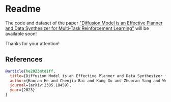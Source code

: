 # Readme

The code and dataset of the paper ["Diffusion Model is an Effective Planner and Data Synthesizer for Multi-Task Reinforcement Learning"](https://arxiv.org/pdf/2305.18459.pdf) will be available soon!

Thanks for your attention!

## References
```bib
@article{he2023mtdiff,
  title={Diffusion Model is an Effective Planner and Data Synthesizer for Multi-Task Reinforcement Learning},
  author={Haoran He and Chenjia Bai and Kang Xu and Zhuoran Yang and Weinan Zhang and Dong Wang and Bin Zhao and Xuelong Li},
  journal={arXiv:2305.18459},
  year={2023}
}
```
